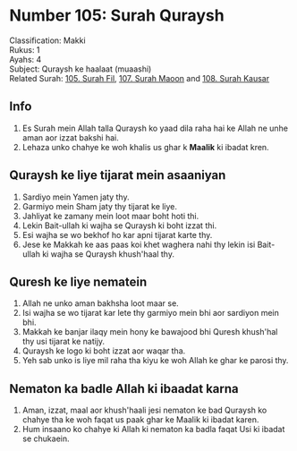 # Number 105: Surah Quraysh

Classification: Makki  
Rukus: 1  
Ayahs: 4  
Subject: Quraysh ke haalaat (muaashi)  
Related Surah: [105. Surah Fil](105_Surah_Fil.md), [107. Surah Maoon](107_Surah_Maoon.md) and [108. Surah Kausar](108_Surah_Kausar.md)

## Info

1. Es Surah mein Allah talla Quraysh ko yaad dila raha hai ke Allah ne unhe aman aor izzat bakshi hai.
2. Lehaza unko chahye ke woh khalis us ghar k **Maalik** ki ibadat kren.

## Quraysh ke liye tijarat mein asaaniyan

1. Sardiyo mein Yamen jaty thy.
2. Garmiyo mein Sham jaty thy tijarat ke liye.
3. Jahliyat ke zamany mein loot maar boht hoti thi.
4. Lekin Bait-ullah ki wajha se Quraysh ki boht izzat thi.
5. Esi wajha se wo bekhof ho kar apni tijarat karte thy.
6. Jese ke Makkah ke aas paas koi khet waghera nahi thy lekin isi Bait-ullah ki wajha se Quraysh khush'haal thy.

## Quresh ke liye nematein

1. Allah ne unko aman bakhsha loot maar se.
2. Isi wajha se wo tijarat kar lete thy garmiyo mein bhi aor sardiyon mein bhi.
3. Makkah ke banjar ilaqy mein hony ke bawajood bhi Quresh khush'hal thy usi tijarat ke natijy.
4. Quraysh ke logo ki boht izzat aor waqar tha.
5. Yeh sab unko is liye mil raha tha kiyu ke woh Allah ke ghar ke parosi thy.

## Nematon ka badle Allah ki ibaadat karna

1. Aman, izzat, maal aor khush'haali jesi nematon ke bad Quraysh ko chahye tha ke woh faqat us paak ghar ke Maalik ki ibadat karen.
2. Hum insaano ko chahye ki Allah ki nematon ka badla faqat Usi ki ibadat se chukaein.
